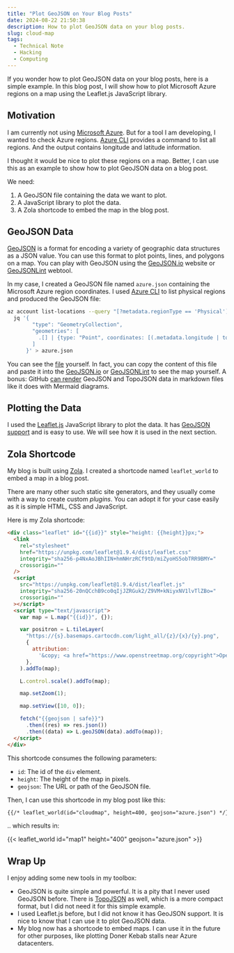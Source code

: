 ```yaml
---
title: "Plot GeoJSON on Your Blog Posts"
date: 2024-08-22 21:50:38
description: How to plot GeoJSON data on your blog posts.
slug: cloud-map
tags:
  - Technical Note
  - Hacking
  - Computing
---
```


If you wonder how to plot GeoJSON data on your blog posts, here is a simple
example. In this blog post, I will show how to plot Microsoft Azure regions on a
map using the Leaflet.js JavaScript library.

<!--more-->

## Motivation

I am currently not using [Microsoft Azure]. But for a tool I am developing, I
wanted to check Azure regions. [Azure CLI] provides a command to list all
regions. And the output contains longitude and latitude information.

I thought it would be nice to plot these regions on a map. Better, I can use
this as an example to show how to plot GeoJSON data on a blog post.

We need:

1. A GeoJSON file containing the data we want to plot.
2. A JavaScript library to plot the data.
3. A Zola shortcode to embed the map in the blog post.

## GeoJSON Data

[GeoJSON] is a format for encoding a variety of geographic data structures as a
JSON value. You can use this format to plot points, lines, and polygons on a
map. You can play with GeoJSON using the [GeoJSON.io] website or [GeoJSONLint]
webtool.

In my case, I created a GeoJSON file named `azure.json` containing the Microsoft
Azure region coordinates. I used [Azure CLI] to list physical regions and
produced the GeoJSON file:

```sh
az account list-locations --query "[?metadata.regionType == 'Physical']" -o json |
  jq '{
        "type": "GeometryCollection",
        "geometries": [
          .[] | {type: "Point", coordinates: [(.metadata.longitude | tonumber), (.metadata.latitude | tonumber)]}
        ]
      }' > azure.json
```

You can see the [file] yourself. In fact, you can copy the content of this file
and paste it into the [GeoJSON.io] or [GeoJSONLint] to see the map yourself. A
bonus: GitHub [can render] GeoJSON and TopoJSON data in markdown files like it
does with Mermaid diagrams.

## Plotting the Data

I used the [Leaflet.js] JavaScript library to plot the data. It has [GeoJSON
support] and is easy to use. We will see how it is used in the next section.

## Zola Shortcode

My blog is built using [Zola]. I created a shortcode named `leaflet_world` to
embed a map in a blog post.

There are many other such static site generators, and they usually come with a
way to create custom _plugins_. You can adopt it for your case easily as it is
simple HTML, CSS and JavaScript.

Here is my Zola shortcode:

```html
<div class="leaflet" id="{{id}}" style="height: {{height}}px;">
  <link
    rel="stylesheet"
    href="https://unpkg.com/leaflet@1.9.4/dist/leaflet.css"
    integrity="sha256-p4NxAoJBhIIN+hmNHrzRCf9tD/miZyoHS5obTRR9BMY="
    crossorigin=""
  />
  <script
    src="https://unpkg.com/leaflet@1.9.4/dist/leaflet.js"
    integrity="sha256-20nQCchB9co0qIjJZRGuk2/Z9VM+kNiyxNV1lvTlZBo="
    crossorigin=""
  ></script>
  <script type="text/javascript">
    var map = L.map("{{id}}", {});

    var positron = L.tileLayer(
      "https://{s}.basemaps.cartocdn.com/light_all/{z}/{x}/{y}.png",
      {
        attribution:
          '&copy; <a href="https://www.openstreetmap.org/copyright">OpenStreetMap</a> contributors, &copy; <a href="https://carto.com/attribution">CARTO</a>',
      },
    ).addTo(map);

    L.control.scale().addTo(map);

    map.setZoom(1);

    map.setView([10, 0]);

    fetch("{{geojson | safe}}")
      .then((res) => res.json())
      .then((data) => L.geoJSON(data).addTo(map));
  </script>
</div>
```

This shortcode consumes the following parameters:

- `id`: The id of the `div` element.
- `height`: The height of the map in pixels.
- `geojson`: The URL or path of the GeoJSON file.

Then, I can use this shortcode in my blog post like this:

```markdown
{{/* leaflet_world(id="cloudmap", height=400, geojson="azure.json") */}}
```

.. which results in:

{{< leaflet_world id="map1" height="400" geojson="azure.json" >}}

## Wrap Up

I enjoy adding some new tools in my toolbox:

- GeoJSON is quite simple and powerful. It is a pity that I never used GeoJSON
  before. There is [TopoJSON] as well, which is a more compact format, but I did
  not need it for this simple example.
- I used Leaflet.js before, but I did not know it has GeoJSON support. It is
  nice to know that I can use it to plot GeoJSON data.
- My blog now has a shortcode to embed maps. I can use it in the future for
  other purposes, like plotting Doner Kebab stalls near Azure datacenters.

<!-- REFERENCES -->

[GeoJSON]: https://geojson.org
[GeoJSON.io]: https://geojson.io
[GeoJSONLint]: https://geojsonlint.com
[Azure CLI]: https://docs.microsoft.com/en-us/cli/azure/
[file]: azure.json
[Leaflet.js]: https://leafletjs.com
[GeoJSON support]: https://leafletjs.com/examples/geojson/
[Microsoft Azure]: https://azure.microsoft.com
[Zola]: https://www.getzola.org
[can render]:
  https://docs.github.com/en/repositories/working-with-files/using-files/working-with-non-code-files#mapping-geojsontopojson-files-on-github
[TopoJSON]: https://github.com/topojson/topojson
